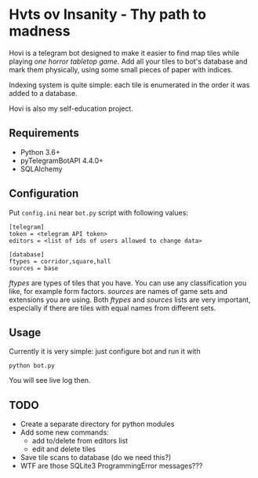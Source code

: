 # Hvts ov Insanity - Thy path to madness #
Hovi is a telegram bot designed to make it easier to find map tiles while
playing *one horror tabletop game*. Add all your tiles to bot's database and
mark them physically, using some small pieces of paper with indices.

Indexing system is quite simple: each tile is enumerated in the order it was
added to a database. 

Hovi is also my self-education project.

## Requirements ##
- Python 3.6+
- pyTelegramBotAPI 4.4.0+
- SQLAlchemy

## Configuration ##
Put `config.ini` near `bot.py` script with following values:
```
[telegram]
token = <telegram API token>
editors = <list of ids of users allowed to change data>

[database]
ftypes = corridor,square,hall
sources = base
```
*ftypes* are types of tiles that you have. You can use any classification
you like, for example form factors.
*sources* are names of game sets and extensions you are using.
Both *ftypes* and *sources* lists are very important, especially if there are
tiles with equal names from different sets.

## Usage ##
Currently it is very simple: just configure bot and run it with
```
python bot.py
```
You will see live log then.

## TODO ##
- Create a separate directory for python modules 
- Add some new commands:
  - add to/delete from editors list
  - edit and delete tiles
- Save tile scans to database (do we need this?)
- WTF are those SQLite3 ProgrammingError messages???
